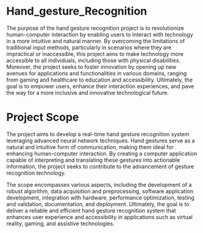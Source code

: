 # Hand_gesture_Recognition

The purpose of the hand gesture recognition project is to revolutionize human-computer interaction by enabling users to interact with technology in a more intuitive and natural manner. By overcoming the limitations of traditional input methods, particularly in scenarios where they are impractical or inaccessible, this project aims to make technology more accessible to all individuals, including those with physical disabilities. Moreover, the project seeks to foster innovation by opening up new avenues for applications and functionalities in various domains, ranging from gaming and healthcare to education and accessibility. Ultimately, the goal is to empower users, enhance their interaction experiences, and pave the way for a more inclusive and innovative technological future.

# Project Scope

The project aims to develop a real-time hand gesture recognition system leveraging advanced neural network techniques. Hand gestures serve as a natural and intuitive form of communication, making them ideal for enhancing human-computer interaction. By creating a computer application capable of interpreting and translating these gestures into actionable information, the project seeks to contribute to the advancement of gesture recognition technology. 

The scope encompasses various aspects, including the development of a robust algorithm, data acquisition and preprocessing, software application development, integration with hardware, performance optimization, testing and validation, documentation, and deployment. Ultimately, the goal is to deliver a reliable and efficient hand gesture recognition system that enhances user experience and accessibility in applications such as virtual reality, gaming, and assistive technologies.
